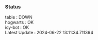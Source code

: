 ### Status


table : DOWN  
hogwarts : OK  
icy-bot : OK  
Latest Update : 2024-06-22 13:11:34.711394
